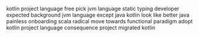kotlin project language free pick jvm language static typing developer expected background jvm language except java kotlin look like better java painless onboarding scala radical move towards functional paradigm adopt kotlin project language consequence project migrated kotlin